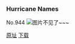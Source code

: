 ### Hurricane Names
No.944
![图片不见了~~~](https://imgs.xkcd.com/comics/hurricane_names.png)

[原址](https://xkcd.com//944) [下载](https://imgs.xkcd.com/comics/hurricane_names.png)

